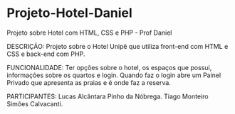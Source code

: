 # Projeto-Hotel-Daniel
Projeto sobre Hotel com HTML, CSS e PHP - Prof Daniel

DESCRIÇÃO: 
Projeto sobre o Hotel Unipê que utiliza front-end com HTML e CSS e back-end com PHP.

FUNCIONALIDADE:
Ter opções sobre o hotel, os espaços que possui, informações sobre os quartos e login. Quando faz o login abre um Painel Privado que apresenta as praias e é onde faz a reserva.

PARTICIPANTES:
Lucas Alcântara Pinho da Nóbrega.
Tiago Monteiro Simões Calvacanti.
